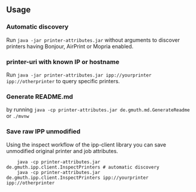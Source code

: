 
## Usage

### Automatic discovery

Run  `java -jar printer-attributes.jar` without arguments to discover printers having Bonjour, AirPrint or Mopria enabled.

### printer-uri with known IP or hostname

Run `java -jar printer-attributes.jar ipp://yourprinter ipp://otherprinter` to query specific printers.

### Generate README.md

by running `java -cp printer-attributes.jar de.gmuth.md.GenerateReadme` or `./mvnw`

### Save raw IPP unmodified

Using the inspect workflow of the ipp-client library you can save unmodified original printer and job attributes.

```
    java -cp printer-attributes.jar de.gmuth.ipp.client.InspectPrinters # automatic discovery
    java -cp printer-attributes.jar de.gmuth.ipp.client.InspectPrinters ipp://yourprinter ipp://otherprinter
```
